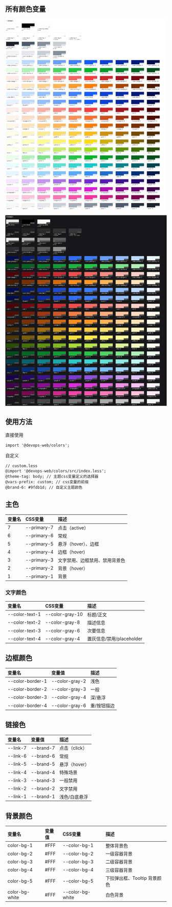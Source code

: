 ## 所有颜色变量

![light](./demo/light.png)

![dark](./demo/dark.png)


## 使用方法

直接使用

```
import '@devops-web/colors';
```

自定义

```
// custom.less
@import '@devops-web/colors/src/index.less';
@theme-tag: body; // 主题css变量定义的选择器
@vars-prefix: custom; // css变量的前缀
@brand-6: #9fdb1d; // 自定义主题颜色
```



## 主色

| 变量名 | CSS变量     | 描述                           |
| :----- | :---------- | :----------------------------- |
| 7      | --primary-7 | 点击（active）                 |
| 6      | --primary-6 | 常规                           |
| 5      | --primary-5 | 悬浮（hover）、边框            |
| 4      | --primary-4 | 边框（hover)                   |
| 3      | --primary-3 | 文字禁用、边框禁用、禁用背景色 |
| 2      | --primary-2 | 背景（hover）                  |
| 1      | --primary-1 | 背景                           |

### 文字颜色

| 变量名         | CSS变量         | 描述                      |
| :------------- | :-------------- | :------------------------ |
| --color-text-1 | --color-gray-10 | 标题/正文                 |
| --color-text-2 | --color-gray-8  | 描述信息                  |
| --color-text-3 | --color-gray-6  | 次要信息                  |
| --color-text-4 | --color-gray-4  | 置灰信息/禁用/placeholder |

## 边框颜色

| 变量名           | 变量值         | 描述        |
| :--------------- | :------------- | :---------- |
| --color-border-1 | --color-gray-2 | 浅色        |
| --color-border-2 | --color-gray-3 | 一般        |
| --color-border-3 | --color-gray-4 | 深/悬浮     |
| --color-border-4 | --color-gray-6 | 重/按钮描边 |

## 链接色

| 变量名   | 变量值    | 描述          |
| :------- | :-------- | :------------ |
| --link-7 | --brand-7 | 点击（click） |
| --link-6 | --brand-6 | 常规          |
| --link-5 | --brand-5 | 悬浮（hover） |
| --link-4 | --brand-4 | 特殊场景      |
| --link-3 | --brand-3 | 一般禁用      |
| --link-2 | --brand-2 | 文字禁用      |
| --link-1 | --brand-1 | 浅色/白底悬浮 |

## 背景颜色

| 变量名         | 变量值 | CSS变量          | 描述                         |
| :------------- | :----- | :--------------- | :--------------------------- |
| color-bg-1     | #FFF   | --color-bg-1     | 整体背景色                   |
| color-bg-2     | #FFF   | --color-bg-2     | 一级容器背景                 |
| color-bg-3     | #FFF   | --color-bg-3     | 二级容器背景                 |
| color-bg-4     | #FFF   | --color-bg-4     | 三级容器背景                 |
| color-bg-5     | #FFF   | --color-bg-5     | 下拉弹出框、Tooltip 背景颜色 |
| color-bg-white | #FFF   | --color-bg-white | 白色背景                     |